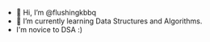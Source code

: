 - 👋 Hi, I’m @flushingkbbq
- 🌱 I’m currently learning Data Structures and Algorithms.
- I'm novice to DSA :)

<!---
flushingkbbq/flushingkbbq is a ✨ special ✨ repository because its `README.md` (this file) appears on your GitHub profile.
You can click the Preview link to take a look at your changes.
--->
